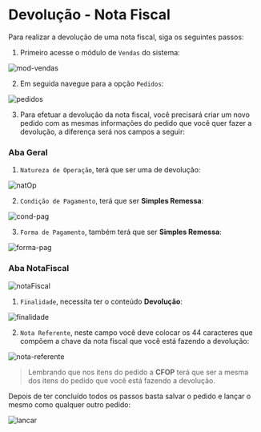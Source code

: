 # Devolução - Nota Fiscal

Para realizar a devolução de uma nota fiscal, siga os seguintes passos:

1. Primeiro acesse o módulo de ```Vendas``` do sistema:

![mod-vendas](https://raw.githubusercontent.com/netforcews/docs-erp/master/faq/imagens/devolucaonotafiscal01.png)

2. Em seguida navegue para a opção ```Pedidos```:

![pedidos](https://raw.githubusercontent.com/netforcews/docs-erp/master/faq/imagens/devolucaonotafiscal02.png)

3. Para efetuar a devolução da nota fiscal, você precisará criar um novo pedido com as mesmas informações do pedido que você quer fazer a devolução, a diferença será nos campos a seguir:

  ### Aba Geral
  1. ```Natureza de Operação```, terá que ser uma de devolução:
  
  ![natOp](https://raw.githubusercontent.com/netforcews/docs-erp/master/faq/imagens/devolucaonotafiscal03.png)
  
  2. ```Condição de Pagamento```, terá que ser **Simples Remessa**:
  
  ![cond-pag](https://raw.githubusercontent.com/netforcews/docs-erp/master/faq/imagens/devolucaonotafiscal04.png)
  
  3. ```Forma de Pagamento```, também terá que ser **Simples Remessa**:
  
  ![forma-pag](https://raw.githubusercontent.com/netforcews/docs-erp/master/faq/imagens/devolucaonotafiscal05.png)
  
  ### Aba NotaFiscal
  ![notaFiscal](https://raw.githubusercontent.com/netforcews/docs-erp/master/faq/imagens/devolucaonotafiscal06.png)
  
  1. ```Finalidade```, necessita ter o conteúdo **Devolução**:
  
  ![finalidade](https://raw.githubusercontent.com/netforcews/docs-erp/master/faq/imagens/devolucaonotafiscal07.png)
  
  2. ```Nota Referente```, neste campo você deve colocar os 44 caracteres que compõem a chave da nota fiscal que você está fazendo a 
  devolução:
  
  ![nota-referente](https://raw.githubusercontent.com/netforcews/docs-erp/master/faq/imagens/devolucaonotafiscal08.png)
  
> Lembrando que nos itens do pedido a **CFOP** terá que ser a mesma dos itens do pedido que você está fazendo a devolução.

Depois de ter concluído todos os passos basta salvar o pedido e lançar o mesmo como qualquer outro pedido:

![lancar](https://raw.githubusercontent.com/netforcews/docs-erp/master/faq/imagens/devolucaonotafiscal09.png)

